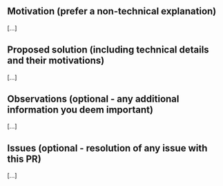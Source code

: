 ## Motivation (prefer a non-technical explanation)

[...]

## Proposed solution (including technical details and their motivations)

[...]

## Observations (optional - any additional information you deem important)

[...]

## Issues (optional - resolution of any issue with this PR)

[...]
